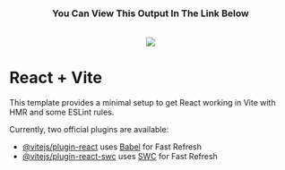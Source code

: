 <h3 align="center">You Can View This Output In The Link Below</h3>

<br/>

<div align="center">
  <a href="https://francis-kenneth-portfolio.netlify.app">
    <img src="https://img.shields.io/netlify-0077B5?style=for-the-badge&logo=linkedin&logoColor=white" target="_blank" />
  </a>
</div>

# React + Vite

This template provides a minimal setup to get React working in Vite with HMR and some ESLint rules.

Currently, two official plugins are available:

- [@vitejs/plugin-react](https://github.com/vitejs/vite-plugin-react/blob/main/packages/plugin-react/README.md) uses [Babel](https://babeljs.io/) for Fast Refresh
- [@vitejs/plugin-react-swc](https://github.com/vitejs/vite-plugin-react-swc) uses [SWC](https://swc.rs/) for Fast Refresh
